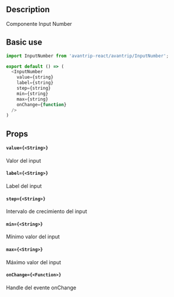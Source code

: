 ## Description
Componente Input Number

## Basic use

```javascript
import InputNumber from 'avantrip-react/avantrip/InputNumber';

export default () => (
  <InputNumber
    value={string}
    label={string}
    step={string}
    min={string}
    max={string}
    onChange={function}
  />
)
```

## Props

#### `value={<String>}`
Valor del input

#### `label={<String>}`
Label del input

#### `step={<String>}`
Intervalo de crecimiento del input

#### `min={<String>}`
Mínimo valor del input

#### `max={<String>}`
Máximo valor del input

#### `onChange={<Function>}`
Handle del evente onChange

